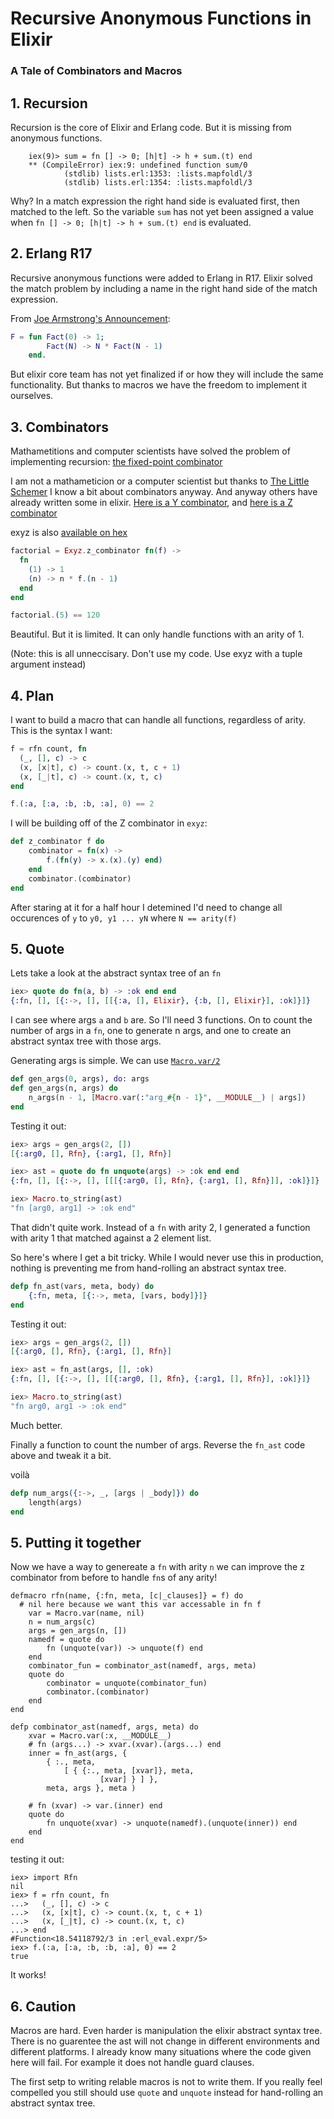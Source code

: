 # Recursive Anonymous Functions in Elixir
### A Tale of Combinators and Macros

## 1. Recursion

Recursion is the core of Elixir and Erlang code. But it is missing from anonymous functions.

		iex(9)> sum = fn [] -> 0; [h|t] -> h + sum.(t) end
		** (CompileError) iex:9: undefined function sum/0
				(stdlib) lists.erl:1353: :lists.mapfoldl/3
				(stdlib) lists.erl:1354: :lists.mapfoldl/3

Why? In a match expression the right hand side is evaluated first, then matched to the left.
So the variable `sum` has not yet been assigned a value when `fn [] -> 0; [h|t] -> h + sum.(t) end` is evaluated.

## 2. Erlang R17

Recursive anonymous functions were added to Erlang in R17. Elixir solved the match
problem by including a name in the right hand side of the match expression.

From [Joe Armstrong's Announcement](http://joearms.github.io/2014/02/01/big-changes-to-erlang.html):

```erlang
F = fun Fact(0) -> 1; 
		Fact(N) -> N * Fact(N - 1) 
	end.
```

But elixir core team has not yet finalized if or how they will include the same functionality.
But thanks to macros we have the freedom to implement it ourselves.

## 3. Combinators

Mathametitions and computer scientists have solved the problem of implementing recursion: [the fixed-point combinator](https://en.wikipedia.org/wiki/Fixed-point_combinator)

I am not a mathameticion or a computer scientist but thanks to [The Little Schemer](https://mitpress.mit.edu/index.php?q=books/little-schemer) I know a bit
about combinators anyway. And anyway others have already written some in elixir. [Here is a Y combinator](http://stackoverflow.com/a/25829932/579260), and [here is a Z combinator](https://github.com/Dkendal/exyz/blob/master/lib/exyz.ex)

exyz is also [available on hex](https://hex.pm/packages/exyz)
```elixir
factorial = Exyz.z_combinator fn(f) ->
  fn
    (1) -> 1
    (n) -> n * f.(n - 1)
  end
end

factorial.(5) == 120
```

Beautiful. But it is limited. It can only handle functions with an arity of 1.

(Note: this is all unneccisary. Don't use my code. Use exyz with a tuple argument instead)

## 4. Plan

I want to build a macro that can handle all functions, regardless of arity. This is the syntax I want:

```elixir
f = rfn count, fn
  (_, [], c) -> c
  (x, [x|t], c) -> count.(x, t, c + 1)
  (x, [_|t], c) -> count.(x, t, c)
end

f.(:a, [:a, :b, :b, :a], 0) == 2
```

I will be building off of the Z combinator in `exyz`:

```elixir
def z_combinator f do
	combinator = fn(x) ->
		f.(fn(y) -> x.(x).(y) end)
	end
	combinator.(combinator)
end
```

After staring at it for a half hour I detemined I'd need to change all occurences
of `y` to `y0, y1 ... yN` where `N == arity(f)`

## 5. Quote

Lets take a look at the abstract syntax tree of an `fn`

```elixir
iex> quote do fn(a, b) -> :ok end end
{:fn, [], [{:->, [], [[{:a, [], Elixir}, {:b, [], Elixir}], :ok]}]}
```

I can see where args `a` and `b` are. So I'll need 3 functions. On to count the number of
args in a `fn`, one to generate n args, and one to create an abstract syntax tree with those args.

Generating args is simple. We can use [`Macro.var/2`](http://elixir-lang.org/docs/v1.2/elixir/Macro.html#var/2)

```elixir
def gen_args(0, args), do: args
def gen_args(n, args) do
	n_args(n - 1, [Macro.var(:"arg_#{n - 1}", __MODULE__) | args])
end
```

Testing it out:

```elixir
iex> args = gen_args(2, [])
[{:arg0, [], Rfn}, {:arg1, [], Rfn}]

iex> ast = quote do fn unquote(args) -> :ok end end
{:fn, [], [{:->, [], [[[{:arg0, [], Rfn}, {:arg1, [], Rfn}]], :ok]}]}

iex> Macro.to_string(ast)
"fn [arg0, arg1] -> :ok end"
```

That didn't quite work. Instead of a `fn` with arity 2, I generated a function with 
arity 1 that matched against a 2 element list.

So here's where I get a bit tricky. While I would never use this in production, nothing
is preventing me from hand-rolling an abstract syntax tree.

```elixir
defp fn_ast(vars, meta, body) do
	{:fn, meta, [{:->, meta, [vars, body]}]}
end
```

Testing it out:

```elixir
iex> args = gen_args(2, [])
[{:arg0, [], Rfn}, {:arg1, [], Rfn}]

iex> ast = fn_ast(args, [], :ok)
{:fn, [], [{:->, [], [[{:arg0, [], Rfn}, {:arg1, [], Rfn}], :ok]}]}

iex> Macro.to_string(ast)
"fn arg0, arg1 -> :ok end"
```

Much better.

Finally a function to count the number of args. Reverse the `fn_ast` code above and tweak it a bit.

voilà

```elixir
defp num_args({:->, _, [args | _body]}) do
	length(args)
end
```

## 5. Putting it together

Now we have a way to genereate a `fn` with arity `n` we can improve the z combinator from before to handle `fn`s of any arity!

```
defmacro rfn(name, {:fn, meta, [c|_clauses]} = f) do
  # nil here because we want this var accessable in fn f
	var = Macro.var(name, nil)
	n = num_args(c)
	args = gen_args(n, [])
	namedf = quote do
		fn (unquote(var)) -> unquote(f) end
	end
	combinator_fun = combinator_ast(namedf, args, meta)
	quote do
		combinator = unquote(combinator_fun)
		combinator.(combinator)
	end
end

defp combinator_ast(namedf, args, meta) do
	xvar = Macro.var(:x, __MODULE__)
	# fn (args...) -> xvar.(xvar).(args...) end
	inner = fn_ast(args, {
		{ :., meta,
			[ { {:., meta, [xvar]}, meta,
					[xvar] } ] },
		meta, args }, meta )

	# fn (xvar) -> var.(inner) end
	quote do
		fn unquote(xvar) -> unquote(namedf).(unquote(inner)) end
	end
end
```

testing it out:

```
iex> import Rfn
nil
iex> f = rfn count, fn
...>   (_, [], c) -> c
...>   (x, [x|t], c) -> count.(x, t, c + 1)
...>   (x, [_|t], c) -> count.(x, t, c)
...> end
#Function<18.54118792/3 in :erl_eval.expr/5>
iex> f.(:a, [:a, :b, :b, :a], 0) == 2
true
```

It works!

## 6. Caution

Macros are hard. Even harder is manipulation the elixir abstract syntax tree. There is no guarentee the ast will not change
in different environments and different platforms. I already know many situations where the code given here will fail.
For example it does not handle guard clauses.

The first setp to writing relable macros is not to write them. If you really feel compelled you still should use `quote` and
`unquote` instead for hand-rolling an abstract syntax tree.



